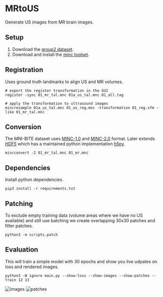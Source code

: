 # MRtoUS

Generate US images from MR brain images.

## Setup

1. Download the [group2 dataset][dataset].
2. Download and install the [minc toolset][toolset].

[dataset]: http://www.bic.mni.mcgill.ca/%7Elaurence/data/data.html
[toolset]: http://bic-mni.github.io

## Registration

Uses ground truth landmarks to align US and MR volumes.

```shell
# export the register transformation in the GUI
register -sync 01_mr_tal.mnc 01a_us_tal.mnc 01_all.tag

# apply the transformation to ultrasound images
mincresample 01a_us_tal.mnc 01_us_reg.mnc -transformation 01_reg.xfm -like 01_mr_tal.mnc
```

## Conversion

The MNI-BITE dataset uses [MINC-1.0][minc1] and [MINC-2.0][minc2] format. Later
extends [HDF5][hdf5] which has a maintained python implementation [h5py][h5py].

[h5py]: http://www.h5py.org
[hdf5]: https://en.wikipedia.org/wiki/Hierarchical_Data_Format
[minc1]: https://en.wikibooks.org/wiki/MINC/SoftwareDevelopment/MINC1_File_Format_Reference
[minc2]: https://en.wikibooks.org/wiki/MINC/SoftwareDevelopment/MINC2.0_File_Format_Reference

```shell
mincconvert -2 01_mr_tal.mnc 01_mr.mnc
```

## Dependencies

Install python dependencies.

```shell
pip3 install -r requirements.txt
```

## Patching

To exclude empty training data (volume areas where we have no US available)
and still use batching we create overlapping 30x30 patches and filter patches.

```shell
python3 -m scripts.patch
```

## Evaluation

This will train a simple model with 30 epochs and show you live udpates
on loss and rendered images.

```shell
python3 -W ignore main.py --show-loss --show-images --show-patches --train 12 13
```

![images](https://cloud.githubusercontent.com/assets/1780466/23622246/3840871c-029e-11e7-840e-bab8f55a4c0f.png)
![patches](https://cloud.githubusercontent.com/assets/1780466/23622248/3a23ff96-029e-11e7-8d3a-6cba2238a966.png)